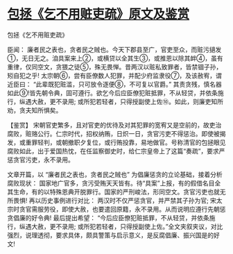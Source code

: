 # [包拯《乞不用赃吏疏》原文及鉴赏](https://www.vrrw.net/wx/10381.html)

包拯《乞不用赃吏疏》

臣闻： 廉者民之表也，贪者民之贼也。今天下郡县至广，官吏至众，而赃污擿发①，无日无之。洎具案来上②，或横贷以全其生③，或推恩以除其衅④，虽有重律，仅同空文，贪猥之徒⑤，殊无畏惮。昔两汉以赃私致罪者，皆禁锢子孙，矧自犯之乎! 太宗朝⑥，尝有臣僚数人犯罪，并配少府监隶役⑦，及该赦宥，谓近臣曰： “此辈既犯赃滥，只可放令逐便⑧，不可复以官爵。” 其责贪残，慎名器如此⑨!皆先朝令典，固可遵行。欲乞今后应臣僚犯赃抵罪，不从轻贷，并依条施行，纵遇大赦，更不录用; 或所犯若轻者，只得授副使上佐⑩。如此，则廉吏知所劝，贪夫知所惧矣。



【鉴赏】 宋朝官吏繁多，且对官吏的优待及对其犯罪的宽宥又是空前的，故吏治腐败，赃赂公行。仁宗时代，招权纳贿，日炽一日，贪官污吏不得惩治。即使被揭发，或重罪轻判，或朝撤职夕复位，或行贿投靠，易地做官。号称清官的包拯眼见腐败如此，出于爱国热忱，在任监察御史时，给仁宗皇帝上了这篇“奏疏”，要求严惩贪官污吏，永不录用。

文章开篇，以 “廉者民之表也，贪者民之贼也” 为倡廉惩贪的立论基础，接着分析腐败现状： 国家地广官多，贪污受贿天天皆有。待“具案”上报，有的假借名目全其生命，有的以特殊恩典开脱罪行。国家的严刑峻法，形同空文。贪官污吏也就无所畏惧! 再以历史事例进行对比： 两汉时不仅严惩贪官，并严禁其子孙为官; 宋太宗时贪官需服劳役，即使大赦，也要遣回原籍，永不录用。从而说明应遵行先朝惩贪倡廉的好令典! 最后提出希望： “今后应臣僚犯赃抵罪，不从轻贷，并依条施行，纵遇大赦，更不录用; 或所犯若轻者，只得授副使上佐。”全文夹叙夹议，对比强烈，说理透彻，要求具体，颇具警策与启示意义，是反腐倡廉、振兴国是的好文!

